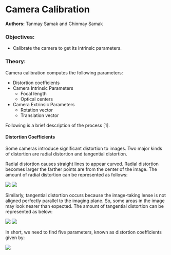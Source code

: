 # Camera Calibration
<b>Authors:</b> Tanmay Samak and Chinmay Samak

### Objectives:
* Calibrate the camera to get its intrinsic parameters.

### Theory:
Camera calibration computes the following parameters:
* Distortion coefficients
* Camera Intrinsic Parameters
    * Focal length
    * Optical centers
* Camera Extrinsic Parameters
    * Rotation vector
    * Translation vector

Following is a brief description of the process [1].

#### Distortion Coefficients

Some cameras introduce significant distortion to images. Two major kinds of distortion are radial distortion and tangential distortion.

Radial distortion causes straight lines to appear curved. Radial distortion becomes larger the farther points are from the center of the image. The amount of radial distortion can be represented as follows:

<img src="https://render.githubusercontent.com/render/math?math=x_%7Bdistorted%7D%20%3D%20x(%201%20%2B%20k_1%20r%5E2%20%2B%20k_2%20r%5E4%20%2B%20k_3%20r%5E6)">
<img src="https://render.githubusercontent.com/render/math?math=y_%7Bdistorted%7D%20%3D%20y(%201%20%2B%20k_1%20r%5E2%20%2B%20k_2%20r%5E4%20%2B%20k_3%20r%5E6)">

Similarly, tangential distortion occurs because the image-taking lense is not aligned perfectly parallel to the imaging plane. So, some areas in the image may look nearer than expected. The amount of tangential distortion can be represented as below:

<img src="https://render.githubusercontent.com/render/math?math=x_%7Bdistorted%7D%20%3D%20x%20%2B%20%5B%202p_1xy%20%2B%20p_2(r%5E2%2B2x%5E2)%5D">
<img src="https://render.githubusercontent.com/render/math?math=y_%7Bdistorted%7D%20%3D%20y%20%2B%20%5B%20p_1(r%5E2%2B%202y%5E2)%2B%202p_2xy%5D">

In short, we need to find five parameters, known as distortion coefficients given by:

<img src="https://render.githubusercontent.com/render/math?math=dist%20%3D%20(k_1%20%5Chspace%7B10pt%7D%20k_2%20%5Chspace%7B10pt%7D%20p_1%20%5Chspace%7B10pt%7D%20p_2%20%5Chspace%7B10pt%7D%20k_3)">
